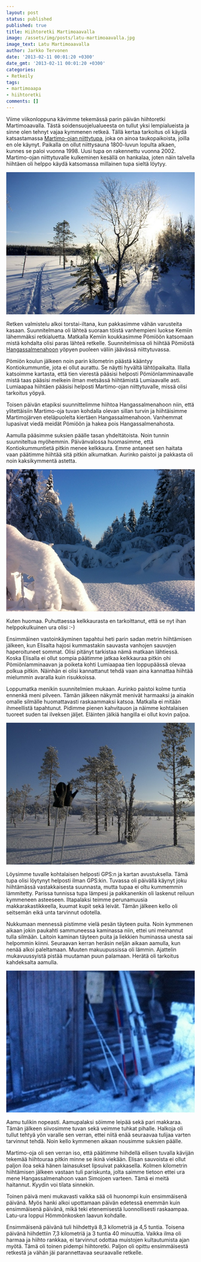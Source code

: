 ```yaml
---
layout: post
status: published
published: true
title: Hiihtoretki Martimoaavalla
image: /assets/img/posts/latu-martimoaavalla.jpg
image_text: Latu Martimoaavalla
author: Jarkko Tervonen
date: '2013-02-11 00:01:20 +0300'
date_gmt: '2013-02-11 00:01:20 +0300'
categories:
- Retkeily
tags:
- martimoaapa
- hiihtoretki
comments: []
---
```

Viime viikonloppuna kävimme tekemässä parin päivän hiihtoretki Martimoaavalla. Tästä soidensuojelualueesta on tullut yksi lempialueista ja sinne olen tehnyt vajaa kymmenen retkeä. Tällä kertaa tarkoitus oli käydä katsastamassa [Martimo-ojan niittytupa](http://www.martimoaapa.com/martimoaapa/autiotuvat-ja-muut-taukopaikat/martimo-ojan-niittytupa.html), joka on ainoa taukopaikoista, joilla en ole käynyt. Paikalla on ollut niittysauna 1800-luvun lopulta alkaen, kunnes se paloi vuonna 1998. Uusi tupa on rakennettu vuonna 2002. Martimo-ojan niittytuvalle kulkeminen kesällä on hankalaa, joten näin talvella hiihtäen oli helppo käydä katsomassa millainen tupa sieltä löytyy.

<img src="/assets/img/posts/latu-martimoaavalla.jpg" alt="Latu Martimoaavalla" />

Retken valmistelu alkoi torstai-iltana, kun pakkasimme vähän varusteita kasaan. Suunnitelmana oli lähteä suoraan töistä vanhempieni luokse Kemiin lähemmäksi retkialuetta. Matkalla Kemiin koukkasimme Pömiöön katsomaan mistä kohdalta olisi paras lähteä retkelle. Suunnitelmissa oli hiihtää Pömiöstä [Hangassalmenahoon](http://www.martimoaapa.com/martimoaapa/autiotuvat-ja-muut-taukopaikat/hangassalmenaho-laavu.html) yöpyen puoleen väliin jäävässä niittytuvassa.

Pömiön koulun jälkeen noin parin kilometrin päästä kääntyy Kontiokummuntie, jota ei ollut aurattu. Se näytti hyvältä lähtöpaikalta. Illalla katsoimme kartasta, että tien vierestä pääsisi helposti Pömiönlamminaavalle mistä taas pääsisi melkein ilman metsässä hiihtämistä Lumiaavalle asti. Lumiaapaa hiihtäen pääsisi helposti Martimo-ojan niittytuvalle, missä olisi tarkoitus yöpyä.

Toisen päivän etapiksi suunnittelimme hiihtoa Hangassalmenahoon niin, että ylitettäisiin Martimo-oja tuvan kohdalla olevan sillan turvin ja hiihtäisimme Martimojärven eteläpuolelta kiertäen Hangassalmenahoon. Vanhemmat lupasivat viedä meidät Pömiöön ja hakea pois Hangassalmenahosta.

Aamulla pääsimme suksien päälle tasan yhdeltätoista. Noin tunnin suunniteltua myöhemmin. Päivänvalossa huomasimme, että Kontiokummuntietä pitkin menee kelkkaura. Emme antaneet sen haitata vaan päätimme hiihtää sitä pitkin alkumatkan. Aurinko paistoi ja pakkasta oli noin kaksikymmentä astetta.

<img src="/assets/img/posts/kontiokummuntie-pomiolla.jpg" alt="kontiokummuntie-pomiolla" />

Kuten huomaa. Puhuttaessa kelkkaurasta en tarkoittanut, että se nyt ihan helppokulkuinen ura olisi :-)

Ensimmäinen vastoinkäyminen tapahtui heti parin sadan metrin hiihtämisen jälkeen, kun Elisalta hajosi kummastakin sauvasta vanhojen sauvojen haperoituneet sommat. Olisi pitänyt tarkistaa nämä matkaan lähtiessä. Koska Elisalla ei ollut sompia päätimme jatkaa kelkkauraa pitkin ohi Pömiönlamminaavan ja poiketa kohti Lumiaapaa tien loppupäässä olevaa polkua pitkin. Näinhän ei olisi kannattanut tehdä vaan aina kannattaa hiihtää mielummin avaralla kuin risukkoissa.

Loppumatka menikin suunnitelmien mukaan. Aurinko paistoi kolme tuntia ennenkä meni pilveen. Tämän jälkeen näkymät menivät harmaaksi ja ainakin omalle silmälle huomattavasti raskaammaksi katsoa. Matkalla ei mitään ihmeellistä tapahtunut. Pidimme pienen kahvitauon ja näimme kohtalaisen tuoreet suden tai ilveksen jäljet. Eläinten jälkiä hangilla ei ollut kovin paljoa.

<img src="/assets/img/posts/tauko-paikalla-lumiaavalla.jpg" alt="Tauko Lumiaavalla" />

Löysimme tuvalle kohtalaisen helposti GPS:n ja kartan avustuksella. Tämä tupa olisi löytynyt helposti ilman GPS:kin. Tuvassa oli päivällä käynyt joku hiihtämässä vastakkaisesta suunnasta, mutta tupaa ei oltu kummemmin lämmitetty. Parissa tunnissa tupa lämpesi ja pakkanenkin oli laskenut reiluun kymmeneen asteeseen. Iltapalaksi teimme perunamuusia makkarakastikkeella, kuumat kupit sekä leivät. Tämän jälkeen kello oli seitsemän eikä unta tarvinnut odotella.

Nukkumaan mennessä pistimme vielä pesän täyteen puita. Noin kymmenen aikaan jokin paukahti sammuneessa kaminassa niin, ettei uni meinannut tulla silmään. Laitoin kaminan täyteen puita ja liekkien huminassa unesta sai helpommin kiinni. Seuraavan kerran heräsin neljän aikaan aamulla, kun nenää alkoi paleltamaan. Muuten makuupussissa oli lämmin. Ajattelin mukavuussyistä pistää muutaman puun palamaan. Herätä oli tarkoitus kahdeksalta aamulla.

<img src="/assets/img/posts/martimo-ojan-autiotupa.jpg" alt="Martimo-ojan autiotupa" />

Aamu tulikin nopeasti. Aamupalaksi söimme leipää sekä pari makkaraa. Tämän jälkeen siivosimme tuvan sekä veimme tuhkat pihalle. Halkoja oli tullut tehtyä yön varalle sen verran, ettei niitä enää seuraavaa tulijaa varten tarvinnut tehdä. Noin kello kymmenen aikaan nousimme suksien päälle.

Martimo-oja oli sen verran iso, että päätimme hiihdellä eilisen tuvalla kävijän tekemää hiihtouraa pitkin minne se ikinä viekään. Elisan sauvoista ei ollut paljon iloa sekä hänen lainasukset lipsuivat pakkasella. Kolmen kilometrin hiihtämisen jälkeen vastaan tuli pariskunta, jolta saimme tietoon ettei ura mene Hangassalmenahoon vaan Simojoen varteen. Tämä ei meitä haitannut. Kyydin voi tilata sinnekin.

Toinen päivä meni mukavasti vaikka sää oli huonompi kuin ensimmäisenä päivänä. Myös hanki alkoi upottamaan päivän edetessä enemmän kuin ensimmäisenä päivänä, mikä teki etenemisestä luonnollisesti raskaampaa. Latu-ura loppui Hömmönkosken laavun kohdalle.

Ensimmäisenä päivänä tuli hiihdettyä 8,3 kilometriä ja 4,5 tuntia. Toisena päivänä hiihdettiin 7,3 kilometriä ja 3 tuntia 40 minuuttia. Vaikka ilma oli harmaa ja hiihto rankkaa, ei tarvinnut odottaa muistojen kultautumista ajan myötä. Tämä oli toinen pidempi hiihtoretki. Paljon oli opittu ensimmäisestä retkestä ja vähän jäi parannettavaa seuraavalle retkelle.
